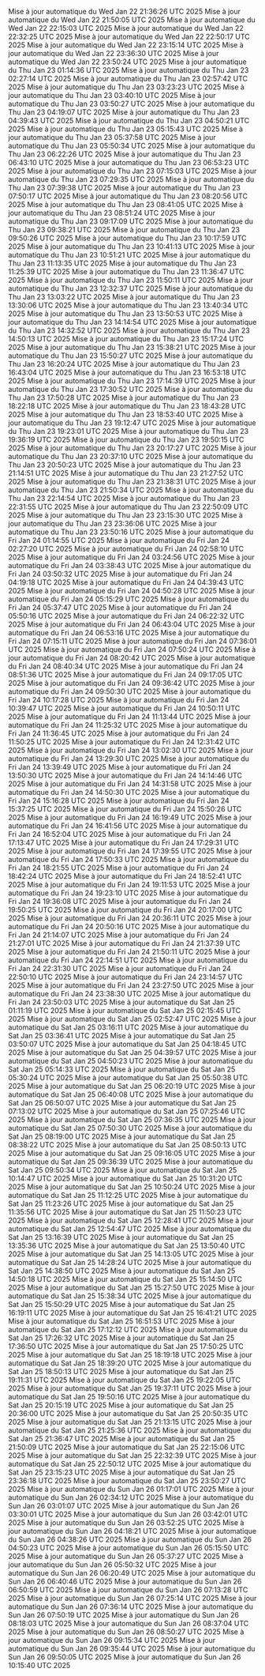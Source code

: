 Mise à jour automatique du Wed Jan 22 21:36:26 UTC 2025
Mise à jour automatique du Wed Jan 22 21:50:05 UTC 2025
Mise à jour automatique du Wed Jan 22 22:15:03 UTC 2025
Mise à jour automatique du Wed Jan 22 22:32:25 UTC 2025
Mise à jour automatique du Wed Jan 22 22:50:17 UTC 2025
Mise à jour automatique du Wed Jan 22 23:15:14 UTC 2025
Mise à jour automatique du Wed Jan 22 23:36:30 UTC 2025
Mise à jour automatique du Wed Jan 22 23:50:24 UTC 2025
Mise à jour automatique du Thu Jan 23 01:14:36 UTC 2025
Mise à jour automatique du Thu Jan 23 02:27:14 UTC 2025
Mise à jour automatique du Thu Jan 23 02:57:42 UTC 2025
Mise à jour automatique du Thu Jan 23 03:23:23 UTC 2025
Mise à jour automatique du Thu Jan 23 03:40:10 UTC 2025
Mise à jour automatique du Thu Jan 23 03:50:27 UTC 2025
Mise à jour automatique du Thu Jan 23 04:19:07 UTC 2025
Mise à jour automatique du Thu Jan 23 04:39:43 UTC 2025
Mise à jour automatique du Thu Jan 23 04:50:21 UTC 2025
Mise à jour automatique du Thu Jan 23 05:15:43 UTC 2025
Mise à jour automatique du Thu Jan 23 05:37:58 UTC 2025
Mise à jour automatique du Thu Jan 23 05:50:34 UTC 2025
Mise à jour automatique du Thu Jan 23 06:22:26 UTC 2025
Mise à jour automatique du Thu Jan 23 06:43:10 UTC 2025
Mise à jour automatique du Thu Jan 23 06:53:23 UTC 2025
Mise à jour automatique du Thu Jan 23 07:15:03 UTC 2025
Mise à jour automatique du Thu Jan 23 07:29:35 UTC 2025
Mise à jour automatique du Thu Jan 23 07:39:38 UTC 2025
Mise à jour automatique du Thu Jan 23 07:50:17 UTC 2025
Mise à jour automatique du Thu Jan 23 08:20:56 UTC 2025
Mise à jour automatique du Thu Jan 23 08:41:05 UTC 2025
Mise à jour automatique du Thu Jan 23 08:51:24 UTC 2025
Mise à jour automatique du Thu Jan 23 09:17:09 UTC 2025
Mise à jour automatique du Thu Jan 23 09:38:21 UTC 2025
Mise à jour automatique du Thu Jan 23 09:50:26 UTC 2025
Mise à jour automatique du Thu Jan 23 10:17:59 UTC 2025
Mise à jour automatique du Thu Jan 23 10:41:13 UTC 2025
Mise à jour automatique du Thu Jan 23 10:51:21 UTC 2025
Mise à jour automatique du Thu Jan 23 11:13:35 UTC 2025
Mise à jour automatique du Thu Jan 23 11:25:39 UTC 2025
Mise à jour automatique du Thu Jan 23 11:36:47 UTC 2025
Mise à jour automatique du Thu Jan 23 11:50:11 UTC 2025
Mise à jour automatique du Thu Jan 23 12:32:37 UTC 2025
Mise à jour automatique du Thu Jan 23 13:03:22 UTC 2025
Mise à jour automatique du Thu Jan 23 13:30:06 UTC 2025
Mise à jour automatique du Thu Jan 23 13:40:34 UTC 2025
Mise à jour automatique du Thu Jan 23 13:50:53 UTC 2025
Mise à jour automatique du Thu Jan 23 14:14:54 UTC 2025
Mise à jour automatique du Thu Jan 23 14:32:52 UTC 2025
Mise à jour automatique du Thu Jan 23 14:50:13 UTC 2025
Mise à jour automatique du Thu Jan 23 15:17:24 UTC 2025
Mise à jour automatique du Thu Jan 23 15:38:21 UTC 2025
Mise à jour automatique du Thu Jan 23 15:50:27 UTC 2025
Mise à jour automatique du Thu Jan 23 16:20:24 UTC 2025
Mise à jour automatique du Thu Jan 23 16:43:04 UTC 2025
Mise à jour automatique du Thu Jan 23 16:53:18 UTC 2025
Mise à jour automatique du Thu Jan 23 17:14:39 UTC 2025
Mise à jour automatique du Thu Jan 23 17:30:52 UTC 2025
Mise à jour automatique du Thu Jan 23 17:50:28 UTC 2025
Mise à jour automatique du Thu Jan 23 18:22:18 UTC 2025
Mise à jour automatique du Thu Jan 23 18:43:28 UTC 2025
Mise à jour automatique du Thu Jan 23 18:53:40 UTC 2025
Mise à jour automatique du Thu Jan 23 19:12:47 UTC 2025
Mise à jour automatique du Thu Jan 23 19:23:01 UTC 2025
Mise à jour automatique du Thu Jan 23 19:36:19 UTC 2025
Mise à jour automatique du Thu Jan 23 19:50:15 UTC 2025
Mise à jour automatique du Thu Jan 23 20:17:27 UTC 2025
Mise à jour automatique du Thu Jan 23 20:37:10 UTC 2025
Mise à jour automatique du Thu Jan 23 20:50:23 UTC 2025
Mise à jour automatique du Thu Jan 23 21:14:51 UTC 2025
Mise à jour automatique du Thu Jan 23 21:27:52 UTC 2025
Mise à jour automatique du Thu Jan 23 21:38:31 UTC 2025
Mise à jour automatique du Thu Jan 23 21:50:34 UTC 2025
Mise à jour automatique du Thu Jan 23 22:14:54 UTC 2025
Mise à jour automatique du Thu Jan 23 22:31:55 UTC 2025
Mise à jour automatique du Thu Jan 23 22:50:09 UTC 2025
Mise à jour automatique du Thu Jan 23 23:15:30 UTC 2025
Mise à jour automatique du Thu Jan 23 23:36:06 UTC 2025
Mise à jour automatique du Thu Jan 23 23:50:16 UTC 2025
Mise à jour automatique du Fri Jan 24 01:14:55 UTC 2025
Mise à jour automatique du Fri Jan 24 02:27:20 UTC 2025
Mise à jour automatique du Fri Jan 24 02:58:10 UTC 2025
Mise à jour automatique du Fri Jan 24 03:24:56 UTC 2025
Mise à jour automatique du Fri Jan 24 03:38:43 UTC 2025
Mise à jour automatique du Fri Jan 24 03:50:32 UTC 2025
Mise à jour automatique du Fri Jan 24 04:19:18 UTC 2025
Mise à jour automatique du Fri Jan 24 04:39:43 UTC 2025
Mise à jour automatique du Fri Jan 24 04:50:28 UTC 2025
Mise à jour automatique du Fri Jan 24 05:15:29 UTC 2025
Mise à jour automatique du Fri Jan 24 05:37:47 UTC 2025
Mise à jour automatique du Fri Jan 24 05:50:16 UTC 2025
Mise à jour automatique du Fri Jan 24 06:22:32 UTC 2025
Mise à jour automatique du Fri Jan 24 06:43:04 UTC 2025
Mise à jour automatique du Fri Jan 24 06:53:16 UTC 2025
Mise à jour automatique du Fri Jan 24 07:15:11 UTC 2025
Mise à jour automatique du Fri Jan 24 07:36:01 UTC 2025
Mise à jour automatique du Fri Jan 24 07:50:24 UTC 2025
Mise à jour automatique du Fri Jan 24 08:20:42 UTC 2025
Mise à jour automatique du Fri Jan 24 08:40:34 UTC 2025
Mise à jour automatique du Fri Jan 24 08:51:36 UTC 2025
Mise à jour automatique du Fri Jan 24 09:17:05 UTC 2025
Mise à jour automatique du Fri Jan 24 09:36:42 UTC 2025
Mise à jour automatique du Fri Jan 24 09:50:30 UTC 2025
Mise à jour automatique du Fri Jan 24 10:17:28 UTC 2025
Mise à jour automatique du Fri Jan 24 10:39:47 UTC 2025
Mise à jour automatique du Fri Jan 24 10:50:11 UTC 2025
Mise à jour automatique du Fri Jan 24 11:13:44 UTC 2025
Mise à jour automatique du Fri Jan 24 11:25:32 UTC 2025
Mise à jour automatique du Fri Jan 24 11:36:45 UTC 2025
Mise à jour automatique du Fri Jan 24 11:50:25 UTC 2025
Mise à jour automatique du Fri Jan 24 12:31:42 UTC 2025
Mise à jour automatique du Fri Jan 24 13:02:30 UTC 2025
Mise à jour automatique du Fri Jan 24 13:29:30 UTC 2025
Mise à jour automatique du Fri Jan 24 13:39:49 UTC 2025
Mise à jour automatique du Fri Jan 24 13:50:30 UTC 2025
Mise à jour automatique du Fri Jan 24 14:14:46 UTC 2025
Mise à jour automatique du Fri Jan 24 14:31:58 UTC 2025
Mise à jour automatique du Fri Jan 24 14:50:30 UTC 2025
Mise à jour automatique du Fri Jan 24 15:16:28 UTC 2025
Mise à jour automatique du Fri Jan 24 15:37:25 UTC 2025
Mise à jour automatique du Fri Jan 24 15:50:26 UTC 2025
Mise à jour automatique du Fri Jan 24 16:19:49 UTC 2025
Mise à jour automatique du Fri Jan 24 16:41:56 UTC 2025
Mise à jour automatique du Fri Jan 24 16:52:04 UTC 2025
Mise à jour automatique du Fri Jan 24 17:13:47 UTC 2025
Mise à jour automatique du Fri Jan 24 17:29:31 UTC 2025
Mise à jour automatique du Fri Jan 24 17:39:55 UTC 2025
Mise à jour automatique du Fri Jan 24 17:50:33 UTC 2025
Mise à jour automatique du Fri Jan 24 18:21:55 UTC 2025
Mise à jour automatique du Fri Jan 24 18:42:24 UTC 2025
Mise à jour automatique du Fri Jan 24 18:52:41 UTC 2025
Mise à jour automatique du Fri Jan 24 19:11:53 UTC 2025
Mise à jour automatique du Fri Jan 24 19:23:10 UTC 2025
Mise à jour automatique du Fri Jan 24 19:36:08 UTC 2025
Mise à jour automatique du Fri Jan 24 19:50:25 UTC 2025
Mise à jour automatique du Fri Jan 24 20:17:00 UTC 2025
Mise à jour automatique du Fri Jan 24 20:36:11 UTC 2025
Mise à jour automatique du Fri Jan 24 20:50:16 UTC 2025
Mise à jour automatique du Fri Jan 24 21:14:07 UTC 2025
Mise à jour automatique du Fri Jan 24 21:27:01 UTC 2025
Mise à jour automatique du Fri Jan 24 21:37:39 UTC 2025
Mise à jour automatique du Fri Jan 24 21:50:11 UTC 2025
Mise à jour automatique du Fri Jan 24 22:14:51 UTC 2025
Mise à jour automatique du Fri Jan 24 22:31:30 UTC 2025
Mise à jour automatique du Fri Jan 24 22:50:10 UTC 2025
Mise à jour automatique du Fri Jan 24 23:14:57 UTC 2025
Mise à jour automatique du Fri Jan 24 23:27:50 UTC 2025
Mise à jour automatique du Fri Jan 24 23:38:30 UTC 2025
Mise à jour automatique du Fri Jan 24 23:50:03 UTC 2025
Mise à jour automatique du Sat Jan 25 01:11:19 UTC 2025
Mise à jour automatique du Sat Jan 25 02:15:45 UTC 2025
Mise à jour automatique du Sat Jan 25 02:52:47 UTC 2025
Mise à jour automatique du Sat Jan 25 03:16:11 UTC 2025
Mise à jour automatique du Sat Jan 25 03:36:41 UTC 2025
Mise à jour automatique du Sat Jan 25 03:50:07 UTC 2025
Mise à jour automatique du Sat Jan 25 04:18:45 UTC 2025
Mise à jour automatique du Sat Jan 25 04:39:57 UTC 2025
Mise à jour automatique du Sat Jan 25 04:50:23 UTC 2025
Mise à jour automatique du Sat Jan 25 05:14:33 UTC 2025
Mise à jour automatique du Sat Jan 25 05:30:24 UTC 2025
Mise à jour automatique du Sat Jan 25 05:50:38 UTC 2025
Mise à jour automatique du Sat Jan 25 06:20:19 UTC 2025
Mise à jour automatique du Sat Jan 25 06:40:08 UTC 2025
Mise à jour automatique du Sat Jan 25 06:50:07 UTC 2025
Mise à jour automatique du Sat Jan 25 07:13:02 UTC 2025
Mise à jour automatique du Sat Jan 25 07:25:46 UTC 2025
Mise à jour automatique du Sat Jan 25 07:36:35 UTC 2025
Mise à jour automatique du Sat Jan 25 07:50:30 UTC 2025
Mise à jour automatique du Sat Jan 25 08:19:00 UTC 2025
Mise à jour automatique du Sat Jan 25 08:38:22 UTC 2025
Mise à jour automatique du Sat Jan 25 08:50:13 UTC 2025
Mise à jour automatique du Sat Jan 25 09:16:05 UTC 2025
Mise à jour automatique du Sat Jan 25 09:36:39 UTC 2025
Mise à jour automatique du Sat Jan 25 09:50:34 UTC 2025
Mise à jour automatique du Sat Jan 25 10:14:47 UTC 2025
Mise à jour automatique du Sat Jan 25 10:31:20 UTC 2025
Mise à jour automatique du Sat Jan 25 10:50:24 UTC 2025
Mise à jour automatique du Sat Jan 25 11:12:25 UTC 2025
Mise à jour automatique du Sat Jan 25 11:23:26 UTC 2025
Mise à jour automatique du Sat Jan 25 11:35:56 UTC 2025
Mise à jour automatique du Sat Jan 25 11:50:23 UTC 2025
Mise à jour automatique du Sat Jan 25 12:28:41 UTC 2025
Mise à jour automatique du Sat Jan 25 12:54:47 UTC 2025
Mise à jour automatique du Sat Jan 25 13:16:39 UTC 2025
Mise à jour automatique du Sat Jan 25 13:35:36 UTC 2025
Mise à jour automatique du Sat Jan 25 13:50:40 UTC 2025
Mise à jour automatique du Sat Jan 25 14:13:05 UTC 2025
Mise à jour automatique du Sat Jan 25 14:28:24 UTC 2025
Mise à jour automatique du Sat Jan 25 14:38:50 UTC 2025
Mise à jour automatique du Sat Jan 25 14:50:18 UTC 2025
Mise à jour automatique du Sat Jan 25 15:14:50 UTC 2025
Mise à jour automatique du Sat Jan 25 15:27:50 UTC 2025
Mise à jour automatique du Sat Jan 25 15:38:34 UTC 2025
Mise à jour automatique du Sat Jan 25 15:50:29 UTC 2025
Mise à jour automatique du Sat Jan 25 16:19:11 UTC 2025
Mise à jour automatique du Sat Jan 25 16:41:21 UTC 2025
Mise à jour automatique du Sat Jan 25 16:51:53 UTC 2025
Mise à jour automatique du Sat Jan 25 17:12:12 UTC 2025
Mise à jour automatique du Sat Jan 25 17:26:32 UTC 2025
Mise à jour automatique du Sat Jan 25 17:36:50 UTC 2025
Mise à jour automatique du Sat Jan 25 17:50:25 UTC 2025
Mise à jour automatique du Sat Jan 25 18:19:18 UTC 2025
Mise à jour automatique du Sat Jan 25 18:39:20 UTC 2025
Mise à jour automatique du Sat Jan 25 18:50:13 UTC 2025
Mise à jour automatique du Sat Jan 25 19:11:31 UTC 2025
Mise à jour automatique du Sat Jan 25 19:22:05 UTC 2025
Mise à jour automatique du Sat Jan 25 19:37:11 UTC 2025
Mise à jour automatique du Sat Jan 25 19:50:16 UTC 2025
Mise à jour automatique du Sat Jan 25 20:15:19 UTC 2025
Mise à jour automatique du Sat Jan 25 20:36:00 UTC 2025
Mise à jour automatique du Sat Jan 25 20:50:35 UTC 2025
Mise à jour automatique du Sat Jan 25 21:13:15 UTC 2025
Mise à jour automatique du Sat Jan 25 21:25:36 UTC 2025
Mise à jour automatique du Sat Jan 25 21:36:47 UTC 2025
Mise à jour automatique du Sat Jan 25 21:50:09 UTC 2025
Mise à jour automatique du Sat Jan 25 22:15:06 UTC 2025
Mise à jour automatique du Sat Jan 25 22:32:39 UTC 2025
Mise à jour automatique du Sat Jan 25 22:50:12 UTC 2025
Mise à jour automatique du Sat Jan 25 23:15:23 UTC 2025
Mise à jour automatique du Sat Jan 25 23:36:18 UTC 2025
Mise à jour automatique du Sat Jan 25 23:50:27 UTC 2025
Mise à jour automatique du Sun Jan 26 01:17:01 UTC 2025
Mise à jour automatique du Sun Jan 26 02:34:12 UTC 2025
Mise à jour automatique du Sun Jan 26 03:01:07 UTC 2025
Mise à jour automatique du Sun Jan 26 03:30:01 UTC 2025
Mise à jour automatique du Sun Jan 26 03:42:01 UTC 2025
Mise à jour automatique du Sun Jan 26 03:52:25 UTC 2025
Mise à jour automatique du Sun Jan 26 04:18:21 UTC 2025
Mise à jour automatique du Sun Jan 26 04:38:26 UTC 2025
Mise à jour automatique du Sun Jan 26 04:50:23 UTC 2025
Mise à jour automatique du Sun Jan 26 05:15:50 UTC 2025
Mise à jour automatique du Sun Jan 26 05:37:27 UTC 2025
Mise à jour automatique du Sun Jan 26 05:50:32 UTC 2025
Mise à jour automatique du Sun Jan 26 06:20:49 UTC 2025
Mise à jour automatique du Sun Jan 26 06:40:46 UTC 2025
Mise à jour automatique du Sun Jan 26 06:50:59 UTC 2025
Mise à jour automatique du Sun Jan 26 07:13:28 UTC 2025
Mise à jour automatique du Sun Jan 26 07:25:14 UTC 2025
Mise à jour automatique du Sun Jan 26 07:36:14 UTC 2025
Mise à jour automatique du Sun Jan 26 07:50:19 UTC 2025
Mise à jour automatique du Sun Jan 26 08:18:03 UTC 2025
Mise à jour automatique du Sun Jan 26 08:37:04 UTC 2025
Mise à jour automatique du Sun Jan 26 08:50:27 UTC 2025
Mise à jour automatique du Sun Jan 26 09:15:34 UTC 2025
Mise à jour automatique du Sun Jan 26 09:35:44 UTC 2025
Mise à jour automatique du Sun Jan 26 09:50:05 UTC 2025
Mise à jour automatique du Sun Jan 26 10:15:40 UTC 2025
